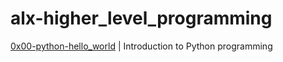 # alx-higher_level_programming
[0x00-python-hello_world](./0x00-python-hello_world) | Introduction to Python programming
